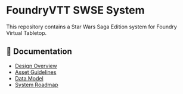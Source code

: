 # FoundryVTT SWSE System
This repository contains a Star Wars Saga Edition system for Foundry Virtual Tabletop.

## 📘 Documentation

- [Design Overview](docs/Design.md)
- [Asset Guidelines](docs/Assets.md)
- [Data Model](docs/DATA_MODEL.md)
- [System Roadmap](docs/ROADMAP.md)

